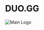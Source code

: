 # DUO.GG
![Main Logo](https://github.com/MINSE97/duo.gg/assets/99317339/76e21503-5656-4f54-a07b-e8ef1f82e2ea)

